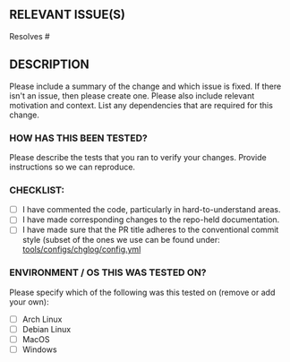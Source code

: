 ## RELEVANT ISSUE(S)

Resolves #

## DESCRIPTION

Please include a summary of the change and which issue is fixed. If there isn't an issue, then please create one.
Please also include relevant motivation and context. List any dependencies that are required for this change.

### HOW HAS THIS BEEN TESTED?

Please describe the tests that you ran to verify your changes.
Provide instructions so we can reproduce.

### CHECKLIST:

- [ ] I have commented the code, particularly in hard-to-understand areas.
- [ ] I have made corresponding changes to the repo-held documentation.
- [ ] I have made sure that the PR title adheres to the conventional commit style (subset of the ones we use can be found under: [tools/configs/chglog/config.yml](tools/configs/chglog/config.yml)

### ENVIRONMENT / OS THIS WAS TESTED ON?

Please specify which of the following was this tested on (remove or add your own):
- [ ] Arch Linux
- [ ] Debian Linux
- [ ] MacOS
- [ ] Windows
